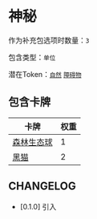 # 神秘

作为补充包选项时数量：`3`

包含类型：`单位`

潜在Token：[`自然`](自然.md) [`障碍物`](障碍物.md)

## 包含卡牌

卡牌 | 权重
--- | ---
[森林生态球](../卡牌/森林生态球.md) | 1
[黑猫](../卡牌/黑猫.md) | 2

## CHANGELOG

- [0.1.0] 引入
